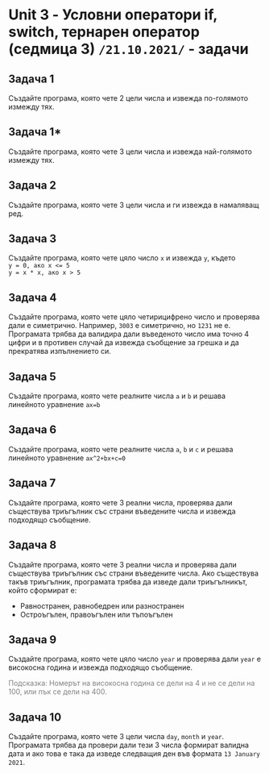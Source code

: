 # Unit 3 - Условни оператори if, switch, тернарен оператор (седмица 3) `/21.10.2021/` - задачи

## Задача 1
Създайте програма, която чете 2 цели числа и извежда по-голямото измежду тях.

## Задача 1*
Създайте програма, която чете 3 цели числа и извежда най-голямото измежду тях.

## Задача 2
Създайте програма, която чете 3 цели числа и ги извежда в намаляващ ред.

## Задача 3
Създайте програма, която чете цяло число `x` и извежда `y`, където<br> 
`y = 0, ако x <= 5`<br>
`y = x * x, ако x > 5`

## Задача 4
Създайте програма, която чете цяло четирицифрено число и проверява дали е симетрично. Например,
`3003` е симетрично, но `1231` не е. Програмата трябва да валидира дали въведеното число има точно 4 цифри и в противен случай да извежда
съобщение за грешка и да прекратява изпълнението си.

## Задача 5
Създайте програма, която чете реалните числа `a` и `b` и решава линейното уравнение `ax=b`

## Задача 6
Създайте програма, която чете реалните числа `a`, `b` и `c` и решава линейното уравнение `ax^2+bx+c=0`

## Задача 7
Създайте програма, която чете 3 реални числа, проверява дали съществува триъгълник със страни въведените числа
и извежда подходящо съобщение.

## Задача 8
Създайте програма, която чете 3 реални числа и проверява дали съществува триъгълник със страни въведените числа.
Ако съществува такъв триъгълник, програмата трябва да изведе дали триъгълникът, който сформират е:
* Равностранен, равнобедрен или разностранен
* Остроъгълен, правоъгълен или тъпоъгълен

## Задача 9
Създайте програма, която чете цяло число `year` и проверява дали `year` е високосна година и извежда
подходящо съобщение.
<p style="color: grey">Подсказка: Номерът на високосна година се дели на 4 и не се дели на 100, или пък се дели на 400.</p>

## Задача 10
Създайте програма, която чете 3 цели числа `day`, `month` и `year`. Програмата трябва да провери дали тези
3 числа формират валидна дата и ако това е така да изведе следващия ден във формата `13 January 2021`.
